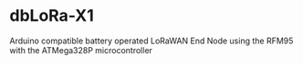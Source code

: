 # dbLoRa-X1
Arduino compatible battery operated LoRaWAN End Node using the RFM95 with the ATMega328P microcontroller
